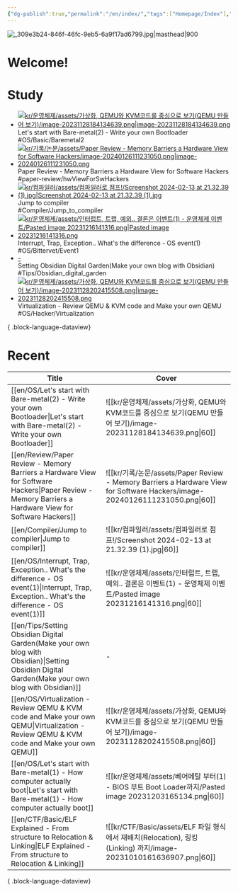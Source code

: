 ```yaml
---
{"dg-publish":true,"permalink":"/en/index/","tags":["Homepage/Index"],"dgShowBacklinks":"false","dgShowLocalGraph":"false","dgShowFileTree":"false","dgShowToc":"false"}
---
```



![_309e3b24-846f-46fc-9eb5-6a9f17ad6799.jpg|masthead|900](/img/user/kr/data/img/%EB%B8%94%EB%A1%9C%EA%B7%B8%EC%9D%B4%EB%AF%B8%EC%A7%80/_309e3b24-846f-46fc-9eb5-6a9f17ad6799.jpg)
#  Welcome!

# Study
<div class="study-covers">

- [![kr/운영체제/assets/가상화, QEMU와 KVM코드를 중심으로 보기(QEMU 만들어 보기)/image-20231128184134639.png|image-20231128184134639.png](/img/user/kr/%EC%9A%B4%EC%98%81%EC%B2%B4%EC%A0%9C/assets/%EA%B0%80%EC%83%81%ED%99%94,%20QEMU%EC%99%80%20KVM%EC%BD%94%EB%93%9C%EB%A5%BC%20%EC%A4%91%EC%8B%AC%EC%9C%BC%EB%A1%9C%20%EB%B3%B4%EA%B8%B0(QEMU%20%EB%A7%8C%EB%93%A4%EC%96%B4%20%EB%B3%B4%EA%B8%B0)/image-20231128184134639.png)](</en/OS/Let's start with Bare-metal(2) - Write your own Bootloader>)<div class=content-name>Let's start with Bare-metal(2) - Write your own Bootloader</div><div class=content-tags>#OS/Basic/Baremetal2</div>
- [![kr/기록/논문/assets/Paper Review - Memory Barriers a Hardware View for Software Hackers/image-20240126111231050.png|image-20240126111231050.png](/img/user/kr/%EA%B8%B0%EB%A1%9D/%EB%85%BC%EB%AC%B8/assets/Paper%20Review%20-%20Memory%20Barriers%20a%20Hardware%20View%20for%20Software%20Hackers/image-20240126111231050.png)](</en/Review/Paper Review - Memory Barriers a Hardware View for Software Hackers>)<div class=content-name>Paper Review - Memory Barriers a Hardware View for Software Hackers</div><div class=content-tags>#paper-review/hwViewForSwHackers</div>
- [![kr/컴파일러/assets/컴파일러로 점프!/Screenshot 2024-02-13 at 21.32.39 (1).jpg|Screenshot 2024-02-13 at 21.32.39 (1).jpg](/img/user/kr/%EC%BB%B4%ED%8C%8C%EC%9D%BC%EB%9F%AC/assets/%EC%BB%B4%ED%8C%8C%EC%9D%BC%EB%9F%AC%EB%A1%9C%20%EC%A0%90%ED%94%84!/Screenshot%202024-02-13%20at%2021.32.39%20(1).jpg)](</en/Compiler/Jump to compiler>)<div class=content-name>Jump to compiler</div><div class=content-tags>#Compiler/Jump_to_compiler</div>
- [![kr/운영체제/assets/인터럽트, 트랩, 예외.. 결론은 이벤트(1) - 운영체제 이벤트/Pasted image 20231216141316.png|Pasted image 20231216141316.png](/img/user/kr/%EC%9A%B4%EC%98%81%EC%B2%B4%EC%A0%9C/assets/%EC%9D%B8%ED%84%B0%EB%9F%BD%ED%8A%B8,%20%ED%8A%B8%EB%9E%A9,%20%EC%98%88%EC%99%B8..%20%EA%B2%B0%EB%A1%A0%EC%9D%80%20%EC%9D%B4%EB%B2%A4%ED%8A%B8(1)%20-%20%EC%9A%B4%EC%98%81%EC%B2%B4%EC%A0%9C%20%EC%9D%B4%EB%B2%A4%ED%8A%B8/Pasted%20image%2020231216141316.png)](</en/OS/Interrupt, Trap, Exception.. What's the difference - OS event(1)>)<div class=content-name>Interrupt, Trap, Exception.. What's the difference - OS event(1)</div><div class=content-tags>#OS/Bittervet/Event1</div>
- [\-](</en/Tips/Setting Obsidian Digital Garden(Make your own blog with Obsidian)>)<div class=content-name>Setting Obsidian Digital Garden(Make your own blog with Obsidian)</div><div class=content-tags>#Tips/Obsidian_digital_garden</div>
- [![kr/운영체제/assets/가상화, QEMU와 KVM코드를 중심으로 보기(QEMU 만들어 보기)/image-20231128202415508.png|image-20231128202415508.png](/img/user/kr/%EC%9A%B4%EC%98%81%EC%B2%B4%EC%A0%9C/assets/%EA%B0%80%EC%83%81%ED%99%94,%20QEMU%EC%99%80%20KVM%EC%BD%94%EB%93%9C%EB%A5%BC%20%EC%A4%91%EC%8B%AC%EC%9C%BC%EB%A1%9C%20%EB%B3%B4%EA%B8%B0(QEMU%20%EB%A7%8C%EB%93%A4%EC%96%B4%20%EB%B3%B4%EA%B8%B0)/image-20231128202415508.png)](</en/OS/Virtualization - Review QEMU & KVM code and Make your own QEMU>)<div class=content-name>Virtualization - Review QEMU & KVM code and Make your own QEMU</div><div class=content-tags>#OS/Hacker/Virtualization</div>

{ .block-language-dataview}




</div>


# Recent
| Title                                                                                                                                                     | Cover                                                                                                                    |
| --------------------------------------------------------------------------------------------------------------------------------------------------------- | ------------------------------------------------------------------------------------------------------------------------ |
| [[en/OS/Let's start with Bare-metal(2) - Write your own Bootloader\|Let's start with Bare-metal(2) - Write your own Bootloader]]                       | ![[kr/운영체제/assets/가상화, QEMU와 KVM코드를 중심으로 보기(QEMU 만들어 보기)/image-20231128184134639.png\|60]]                               |
| [[en/Review/Paper Review - Memory Barriers a Hardware View for Software Hackers\|Paper Review - Memory Barriers a Hardware View for Software Hackers]] | ![[kr/기록/논문/assets/Paper Review - Memory Barriers a Hardware View for Software Hackers/image-20240126111231050.png\|60]] |
| [[en/Compiler/Jump to compiler\|Jump to compiler]]                                                                                                     | ![[kr/컴파일러/assets/컴파일러로 점프!/Screenshot 2024-02-13 at 21.32.39 (1).jpg\|60]]                                              |
| [[en/OS/Interrupt, Trap, Exception.. What's the difference - OS event(1)\|Interrupt, Trap, Exception.. What's the difference - OS event(1)]]           | ![[kr/운영체제/assets/인터럽트, 트랩, 예외.. 결론은 이벤트(1) - 운영체제 이벤트/Pasted image 20231216141316.png\|60]]                             |
| [[en/Tips/Setting Obsidian Digital Garden(Make your own blog with Obsidian)\|Setting Obsidian Digital Garden(Make your own blog with Obsidian)]]       | \-                                                                                                                       |
| [[en/OS/Virtualization - Review QEMU & KVM code and Make your own QEMU\|Virtualization - Review QEMU & KVM code and Make your own QEMU]]               | ![[kr/운영체제/assets/가상화, QEMU와 KVM코드를 중심으로 보기(QEMU 만들어 보기)/image-20231128202415508.png\|60]]                               |
| [[en/OS/Let's start with Bare-metal(1) - How computer actually boot\|Let's start with Bare-metal(1) - How computer actually boot]]                     | ![[kr/운영체제/assets/베어메탈 부터(1) - BIOS 부트 Boot Loader까지/Pasted image 20231203165134.png\|60]]                               |
| [[en/CTF/Basic/ELF Explained - From structure to Relocation & Linking\|ELF Explained - From structure to Relocation & Linking]]                        | ![[kr/CTF/Basic/assets/ELF 파일 형식에서 재배치(Relocation), 링킹(Linking) 까지/image-20231010161636907.png\|60]]                     |

{ .block-language-dataview}



